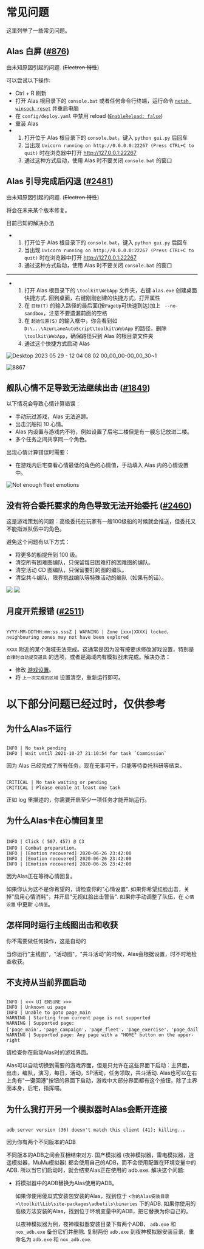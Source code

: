 # 常见问题

这里列举了一些常见问题。


## Alas 白屏 ([#876](https://github.com/LmeSzinc/AzurLaneAutoScript/issues/876))
由未知原因引起的问题. (~~Electron 特性~~)

可以尝试以下操作:
 - Ctrl + R 刷新
 - 打开 Alas 根目录下的 `console.bat` 或者任何命令行终端，运行命令 [`netsh winsock reset`](https://support.microsoft.com/zh-cn/windows/%E4%BF%AE%E5%A4%8D-windows-%E4%B8%AD%E7%9A%84%E4%BB%A5%E5%A4%AA%E7%BD%91%E8%BF%9E%E6%8E%A5%E9%97%AE%E9%A2%98-2311254e-cab8-42d6-90f3-cb0b9f63645f) 并重启电脑
 - 在 `config/deploy.yaml` 中禁用 reload ([`EnableReload: false`](https://github.com/LmeSzinc/AzurLaneAutoScript/blob/master/config/deploy.template.yaml#L88-L91))
 - 重装 Alas
 - 1. 打开位于 Alas 根目录下的 `console.bat`，键入 `python gui.py` 后回车
   2. 当出现 `Uvicorn running on http://0.0.0.0:22267 (Press CTRL+C to quit)` 时在浏览器中打开 http://127.0.0.1:22267
   3. 通过这种方式启动，使用 Alas 时不要关闭 `console.bat` 的窗口

## Alas 引导完成后闪退 ([#2481](https://github.com/LmeSzinc/AzurLaneAutoScript/issues/2481))
由未知原因引起的问题. (~~Electron 特性~~)

将会在未来某个版本修复。

目前已知的解决办法
 - 1. 打开位于 Alas 根目录下的 `console.bat`，键入 `python gui.py` 后回车
   2. 当出现 `Uvicorn running on http://0.0.0.0:22267 (Press CTRL+C to quit)` 时在浏览器中打开 http://127.0.0.1:22267
   3. 通过这种方式启动，使用 Alas 时不要关闭 `console.bat` 的窗口

<hr/>

 - 1. 打开 Alas 根目录下的 `\toolkit\WebApp` 文件夹，右键 `alas.exe` 创建桌面快捷方式. 回到桌面，右键刚刚创建的快捷方式，打开属性
   1. 在 `目标(T)` 的输入路径的最后面(按`PageUp`可快速到达)加上 ` --no-sandbox`，注意不要遗漏前面的空格
   2. 在 `起始位置(S)` 的输入框中，你会看到如 `D:\...\AzurLaneAutoScript\toolkit\WebApp` 的路径，删除 `\toolkit\WebApp`，确保路径只到 Alas 的根目录文件夹
   3. 通过这个快捷方式启动 Alas


![Desktop 2023 05 29 - 12 04 08 02 00_00_00-00_00_30~1](/manual/quick-start/FAQ/whitescreen1.gif)


![8867](/manual/quick-start/FAQ/whitescreen2.gif)


## 舰队心情不足导致无法继续出击 ([#1849](https://github.com/LmeSzinc/AzurLaneAutoScript/issues/1849))

以下情况会导致心情计算错误：

  - 手动玩过游戏，Alas 无法追踪。
  - 出击沉船扣 10 心情。
  - Alas 内设置与游戏内不符，例如设置了后宅二楼但是有一艘忘记放进二楼。
  - 多个任务之间共享同一个角色。

出现心情计算错误时需要：
- 在游戏内后宅查看心情最低的角色的心情值，手动填入 Alas 内的心情设置中。

![Not enough fleet emotions](/manual/quick-start/FAQ/201313401-1eed6178-bf4d-411d-950e-74ab6fbef1c6.png)

## 没有符合委托要求的角色导致无法开始委托 ([#2460](https://github.com/LmeSzinc/AzurLaneAutoScript/issues/2460))

这是游戏策划的问题：高级委托在玩家有一艘100级船的时候就会推送，但委托又不能指派队伍中的角色。

避免这个问题有以下方式：

- 将更多的船提升到 100 级。
- 清空所有困难图编队，只保留每日困难打的困难图的编队。
- 清空活动 CD 图编队，只保留要打的图的编队。
- 清空共斗编队，限界挑战编队等特殊活动的编队（如果有的话）。

![](/manual/quick-start/FAQ/230404498-2b5a07d8-fd2f-4a32-a80a-4fec6a911dc8.png)
![](/manual/quick-start/FAQ/230404599-2ebb89bd-b8f5-4898-b255-99731c64336c.png)
## 月度开荒报错 ([#2511](https://github.com/LmeSzinc/AzurLaneAutoScript/issues/2511))

```shell

YYYY-MM-DDTHH:mm:ss.sssZ | WARNING | Zone [xxx|XXXX] locked，neighbouring zones may not have been explored

```

`XXXX` 附近的某个海域无法完成。这通常是因为没有按要求修改游戏设置，特别是 `自律时自动提交道具` 的选项，或者是海域内有模拟战未完成。解决办法：
- 修改 [游戏设置](../game/game-settings.md)。
- 将 `上一次完成的区域` 设置清空，重新运行即可。

# 以下部分问题已经过时，仅供参考

## 为什么Alas不运行

```shell

INFO | No task pending
INFO | Wait until 2021-10-27 21:10:54 for task `Commission`

```

因为 Alas 已经完成了所有任务，现在无事可干，只能等待委托科研等结束。

```shell

CRITICAL | No task waiting or pending
CRITICAL | Please enable at least one task

```

正如 log 里描述的，你需要开启至少一项任务才能开始运行。



## 为什么Alas卡在心情回复里

```shell

INFO | Click ( 507，457) @ C3
INFO | Combat preparation。
INFO | [Emotion recovered] 2020-06-26 23:42:00
INFO | [Emotion recovered] 2020-06-26 23:42:00
INFO | [Emotion recovered] 2020-06-26 23:42:00

```

因为Alas正在等待心情回复。

如果你认为这不是你希望的，请检查你的"心情设置". 如果你希望红脸出击，关掉"启用心情消耗"，并开启"无视红脸出击警告". 如果你手动调整了队伍，在 `心情设置` 中更新 `心情值`。

## 怎样同时运行主线图出击和收获


你不需要做任何操作，这是自动的

当你运行"主线图"，"活动图"，"共斗活动"的时候，Alas会根据设置，时不时地检查收获。



## 不支持从当前界面启动

```shell

INFO | <<< UI ENSURE >>>
INFO | Unknown ui page
INFO | Unable to goto page_main
WARNING | Starting from current page is not supported
WARNING | Supported page: ['page_main'，'page_campaign'，'page_fleet'，'page_exercise'，'page_daily'，'page_event'，'page_sp'，'page_mission'，'page_raid']
WARNING | Supported page: Any page with a "HOME" button on the upper-right

```

请检查你在启动Alas时的游戏界面。

Alas可以自动切换到需要的游戏界面，但是只允许在这些界面下启动：主界面，出击，编队，演习，每日，活动，SP活动，任务领取，共斗活动. Alas也可以在右上角有"一键回港"按钮的界面下启动，游戏中大部分界面都有这个按钮，除了主界面本身，后宅，指挥喵。



## 为什么我打开另一个模拟器时Alas会断开连接

```shell

adb server version (36) doesn't match this client (41); killing..。

```


因为你有两个不同版本的ADB

不同版本的ADB之间会互相结束对方. 国产模拟器 (夜神模拟器，雷电模拟器，逍遥模拟器，MuMu模拟器) 都会使用自己的ADB，而不会使用配置在环境变量中的ADB. 所以当它们启动时，就会结束Alas正在使用的 adb.exe. 解决这个问题:

- 将模拟器中的ADB替换为Alas使用的ADB。

  如果你使用傻瓜式安装包安装的Alas，找到位于 `<你的Alas安装目录>\toolkit\Lib\site-packages\adbutils\binaries` 下的ADB. 如果你使用的高级方法安装的Alas，找到位于环境变量中的ADB，把它替换为你自己的。

  以夜神模拟器为例，夜神模拟器安装目录下有两个ADB， `adb.exe` 和 `nox_adb.exe` 备份它们并删除. 复制两份 `adb.exe` 到夜神模拟器安装目录，重命名为 `adb.exe` 和 `nox_adb.exe`.